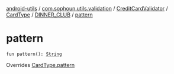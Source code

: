 [android-utils](../../../../index.md) / [com.sophoun.utils.validation](../../../index.md) / [CreditCardValidator](../../index.md) / [CardType](../index.md) / [DINNER_CLUB](index.md) / [pattern](./pattern.md)

# pattern

`fun pattern(): `[`String`](https://kotlinlang.org/api/latest/jvm/stdlib/kotlin/-string/index.html)

Overrides [CardType.pattern](../pattern.md)


